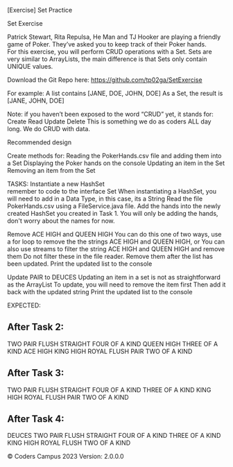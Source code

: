 [Exercise] Set Practice

Set Exercise

Patrick Stewart, Rita Repulsa, He Man and TJ Hooker are playing a friendly game of Poker.  They’ve asked you to keep track of their Poker hands.  
For this exercise, you will perform CRUD operations with a Set.  Sets are very similar to ArrayLists, the main difference is that Sets only contain UNIQUE values.


Download the Git Repo here: https://github.com/tp02ga/SetExercise


For example: 
A list contains [JANE, DOE, JOHN, DOE]
As a Set, the result is [JANE, JOHN, DOE]

Note: if you haven’t been exposed to the word “CRUD” yet, it stands for:
Create
Read
Update
Delete
This is something we do as coders ALL day long. We do CRUD with data.

Recommended design

Create methods for:
Reading the PokerHands.csv file and adding them into a Set
Displaying the Poker hands on the console
Updating an item in the Set
Removing an item from the Set

TASKS:
Instantiate a new HashSet  
remember to code to the interface Set
When instantiating a HashSet, you will need to add in a Data Type, in this case, its a String
Read the file PokerHands.csv using a FileService.java file.
Add the hands into the newly created HashSet you created in Task 1.
You will only be adding the hands, don't worry about the names for now.

Remove ACE HIGH and QUEEN HIGH
You can do this one of two ways, use a for loop to remove the the strings ACE HIGH and QUEEN HIGH, or
You can also use streams to filter the string ACE HIGH and QUEEN HIGH and remove them
Do not filter these in the file reader.  Remove them after the list has been updated.
Print the updated list to the console

Update PAIR to DEUCES
Updating an item in a set is not as straightforward as the ArrayList
To update, you will need to remove the item first
Then add it back with the updated string
Print the updated list to the console

EXPECTED:

After Task 2:
--------------------------------
TWO PAIR
FLUSH
STRAIGHT
FOUR OF A KIND
QUEEN HIGH
THREE OF A KIND
ACE HIGH
KING HIGH
ROYAL FLUSH
PAIR
TWO OF A KIND

After Task 3:
--------------------------------
TWO PAIR
FLUSH
STRAIGHT
FOUR OF A KIND
THREE OF A KIND
KING HIGH
ROYAL FLUSH
PAIR
TWO OF A KIND

After Task 4:
--------------------------------
DEUCES
TWO PAIR
FLUSH
STRAIGHT
FOUR OF A KIND
THREE OF A KIND
KING HIGH
ROYAL FLUSH
TWO OF A KIND


© Coders Campus 2023
Version: 2.0.0.0
